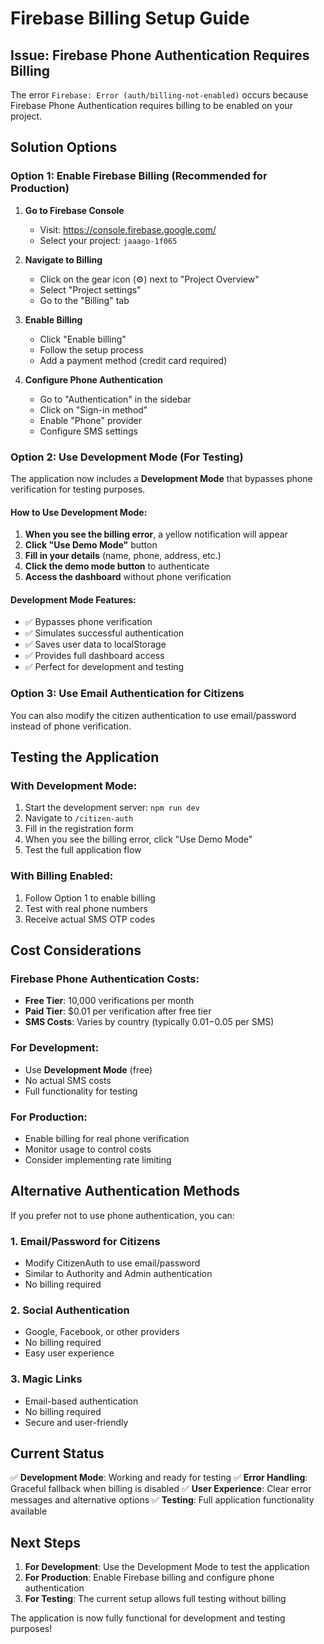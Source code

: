 # Firebase Billing Setup Guide

## Issue: Firebase Phone Authentication Requires Billing

The error `Firebase: Error (auth/billing-not-enabled)` occurs because Firebase Phone Authentication requires billing to be enabled on your project.

## Solution Options

### Option 1: Enable Firebase Billing (Recommended for Production)

1. **Go to Firebase Console**
   - Visit: https://console.firebase.google.com/
   - Select your project: `jaaago-1f065`

2. **Navigate to Billing**
   - Click on the gear icon (⚙️) next to "Project Overview"
   - Select "Project settings"
   - Go to the "Billing" tab

3. **Enable Billing**
   - Click "Enable billing"
   - Follow the setup process
   - Add a payment method (credit card required)

4. **Configure Phone Authentication**
   - Go to "Authentication" in the sidebar
   - Click on "Sign-in method"
   - Enable "Phone" provider
   - Configure SMS settings

### Option 2: Use Development Mode (For Testing)

The application now includes a **Development Mode** that bypasses phone verification for testing purposes.

#### How to Use Development Mode:

1. **When you see the billing error**, a yellow notification will appear
2. **Click "Use Demo Mode"** button
3. **Fill in your details** (name, phone, address, etc.)
4. **Click the demo mode button** to authenticate
5. **Access the dashboard** without phone verification

#### Development Mode Features:
- ✅ Bypasses phone verification
- ✅ Simulates successful authentication
- ✅ Saves user data to localStorage
- ✅ Provides full dashboard access
- ✅ Perfect for development and testing

### Option 3: Use Email Authentication for Citizens

You can also modify the citizen authentication to use email/password instead of phone verification.

## Testing the Application

### With Development Mode:
1. Start the development server: `npm run dev`
2. Navigate to `/citizen-auth`
3. Fill in the registration form
4. When you see the billing error, click "Use Demo Mode"
5. Test the full application flow

### With Billing Enabled:
1. Follow Option 1 to enable billing
2. Test with real phone numbers
3. Receive actual SMS OTP codes

## Cost Considerations

### Firebase Phone Authentication Costs:
- **Free Tier**: 10,000 verifications per month
- **Paid Tier**: $0.01 per verification after free tier
- **SMS Costs**: Varies by country (typically $0.01-$0.05 per SMS)

### For Development:
- Use **Development Mode** (free)
- No actual SMS costs
- Full functionality for testing

### For Production:
- Enable billing for real phone verification
- Monitor usage to control costs
- Consider implementing rate limiting

## Alternative Authentication Methods

If you prefer not to use phone authentication, you can:

### 1. Email/Password for Citizens
- Modify CitizenAuth to use email/password
- Similar to Authority and Admin authentication
- No billing required

### 2. Social Authentication
- Google, Facebook, or other providers
- No billing required
- Easy user experience

### 3. Magic Links
- Email-based authentication
- No billing required
- Secure and user-friendly

## Current Status

✅ **Development Mode**: Working and ready for testing
✅ **Error Handling**: Graceful fallback when billing is disabled
✅ **User Experience**: Clear error messages and alternative options
✅ **Testing**: Full application functionality available

## Next Steps

1. **For Development**: Use the Development Mode to test the application
2. **For Production**: Enable Firebase billing and configure phone authentication
3. **For Testing**: The current setup allows full testing without billing

The application is now fully functional for development and testing purposes! 